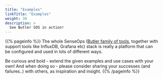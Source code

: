```yaml
---
title: "Examples"
linkTitle: "Examples"
weight: 30
description: >
  See Butler SOS in action!
---
```


{{% pageinfo %}}
The whole SenseOps ([Butler family of tools](https://github.com/ptarmiganlabs), together with support tools like InfluxDB, Grafana etc) stack is really a platform that can be configured and used in lots of different ways.  

Be curious and bold - extend the given examples and use cases with your own!
And when doing so - please consider sharing your successes (and failures..) with others, as inspiration and insight.
{{% /pageinfo %}}
